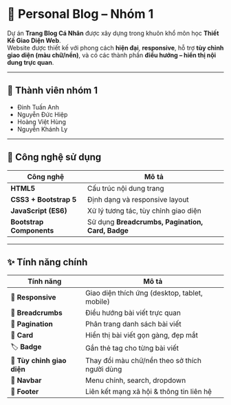 # 📖 Personal Blog – Nhóm 1

Dự án **Trang Blog Cá Nhân** được xây dựng trong khuôn khổ môn học **Thiết Kế Giao Diện Web**.  
Website được thiết kế với phong cách **hiện đại**, **responsive**, hỗ trợ **tùy chỉnh giao diện (màu chữ/nền)**, và có các thành phần **điều hướng – hiển thị nội dung trực quan**.  

---

## 👥 Thành viên nhóm 1  
- Đinh Tuấn Anh  
- Nguyễn Đức Hiệp  
- Hoàng Việt Hùng  
- Nguyễn Khánh Ly  

---

## 🚀 Công nghệ sử dụng  

| Công nghệ              | Mô tả                                                                 |
|------------------------|----------------------------------------------------------------------|
| **HTML5**             | Cấu trúc nội dung trang                                              |
| **CSS3 + Bootstrap 5** | Định dạng và responsive layout                                       |
| **JavaScript (ES6)**   | Xử lý tương tác, tùy chỉnh giao diện                                |
| **Bootstrap Components** | Sử dụng **Breadcrumbs, Pagination, Card, Badge**                   |

---

## ✨ Tính năng chính  

| Tính năng              | Mô tả                                                                 |
|------------------------|----------------------------------------------------------------------|
| 📱 **Responsive**      | Giao diện thích ứng (desktop, tablet, mobile)                        |
| 🧭 **Breadcrumbs**     | Điều hướng bài viết trực quan                                        |
| 📑 **Pagination**      | Phân trang danh sách bài viết                                        |
| 📰 **Card**            | Hiển thị bài viết gọn gàng, đẹp mắt                                  |
| 🏷️ **Badge**           | Gắn thẻ tag cho từng bài viết                                        |
| 🎨 **Tùy chỉnh giao diện** | Thay đổi màu chữ/nền theo sở thích người dùng                     |
| 📌 **Navbar**          | Menu chính, search, dropdown                                         |
| 🔗 **Footer**          | Liên kết mạng xã hội & thông tin liên hệ                             |

